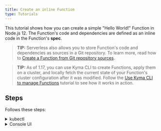 ```yaml
---
title: Create an inline Function
type: Tutorials
---
```


This tutorial shows how you can create a simple "Hello World!" Function in Node.js 12. The Function's code and dependencies are defined as an inline code in the Function's **spec**.

> **TIP:** Serverless also allows you to store Function's code and dependencies as sources in a Git repository. To learn more, read how to [Create a Function from Git repository sources](#tutorials-create-a-function-from-git-repository-sources).

> **TIP:** As of 1.17, you can use Kyma CLI to create Functions, apply them on a cluster, and locally fetch the current state of your Function's cluster configuration after it was modified. Follow the [Use Kyma CLI to manage Functions](https://kyma-project.io/docs/cli/#tutorials-use-kyma-cli-to-manage-functions) tutorial to see how it works in action. 

## Steps

Follows these steps:

<div tabs name="steps" group="create-function">
  <details>
  <summary label="kubectl">
  kubectl
  </summary>

1.  Export these variables:

    ```bash
    export NAME={FUNCTION_NAME}
    export NAMESPACE={FUNCTION_NAMESPACE}
    ```

2.  Create a Function CR that specifies the Function's logic:

    ```yaml
    cat <<EOF | kubectl apply -f -
    apiVersion: serverless.kyma-project.io/v1alpha1
    kind: Function
    metadata:
      name: $NAME
      namespace: $NAMESPACE
    spec:
      runtime: nodejs12
      source: |
        module.exports = {
          main: function(event, context) {
            return 'Hello World!'
          }
        }
    EOF
    ```

3.  Check if your Function was created successfully and all conditions are set to `True`:

    ```bash
    kubectl get functions $NAME -n $NAMESPACE
    ```

    You should get a result similar to the following example:

    ```bash
    NAME            CONFIGURED   BUILT     RUNNING   RUNTIME    VERSION   AGE
    test-function   True         True      True      nodejs12   1         96s
    ```

    </details>
    <details>
    <summary label="console-ui">
    Console UI
    </summary>

1. From the drop-down list in the top navigation panel, create a Namespace or select one.

2.  In the left navigation panel, go to **Development** > **Functions** and select **Create Function**.

3.  In the pop-up box, provide the Function's name, leave the default runtime `Node.js 12`, and select **Create** to confirm changes.

    The pop-up box closes and the message appears on the screen after a while, confirming that the Function was created successfully.

4.  In the Function details view that opens up automatically, enter the Function's code in the **Source** tab:

    ```
    module.exports = {
      main: function (event, context) {
      return 'Hello World!'
      }
    }
    ```

5.  Select **Save** to confirm changes.

    You will see the message confirming the changes were saved. Once deployed, the new Function should have the `RUNNING` status in the list of all Functions under the **Functions** view.

</details>
</div>
